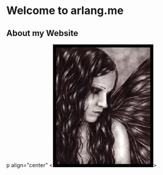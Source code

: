 # **Welcome to arlang.me**

## **About my Website**

p align="center"
    <![Fairy](fairy.png)>
</p>
